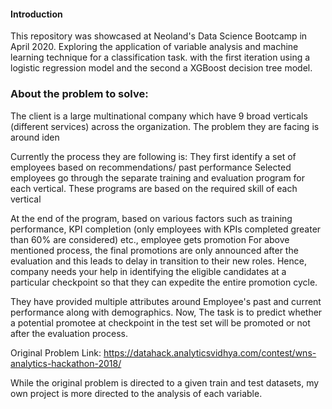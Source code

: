 #### Introduction
This repository was showcased at Neoland's Data Science Bootcamp in April 2020. Exploring the application of variable analysis and machine learning technique for a classification task. with the first iteration using a logistic regression model and the second a XGBoost decision tree model.

### About the problem to solve:

The client is a large multinational company which have 9 broad verticals (different services) across the organization. The problem they are facing is around iden

Currently the process they are following is: They first identify a set of employees based on recommendations/ past performance Selected employees go through the separate training and evaluation program for each vertical. These programs are based on the required skill of each vertical

At the end of the program, based on various factors such as training performance, KPI completion (only employees with KPIs completed greater than 60% are considered) etc., employee gets promotion For above mentioned process, the final promotions are only announced after the evaluation and this leads to delay in transition to their new roles. Hence, company needs your help in identifying the eligible candidates at a particular checkpoint so that they can expedite the entire promotion cycle.

They have provided multiple attributes around Employee's past and current performance along with demographics. Now, The task is to predict whether a potential promotee at checkpoint in the test set will be promoted or not after the evaluation process.

Original Problem Link: https://datahack.analyticsvidhya.com/contest/wns-analytics-hackathon-2018/

While the original problem is directed to a given train and test datasets, my own project is more directed to the analysis of each variable.
